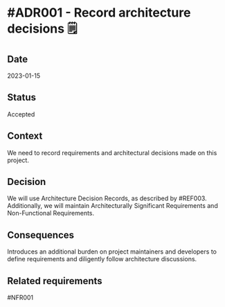 # #ADR001 - Record architecture decisions 🗒️

## Date

2023-01-15

## Status

Accepted

## Context

We need to record requirements and architectural decisions made on this project.

## Decision

We will use Architecture Decision Records, as described by #REF003. Additionally, we will maintain Architecturally Significant Requirements and Non-Functional Requirements.

## Consequences

Introduces an additional burden on project maintainers and developers to define requirements and diligently follow architecture discussions.

<!-- -
## Assumptions
 -->
<!-- -
## Related decisions
-->

## Related requirements

#NFR001 

<!--
## Related principles
-->

<!--
## Notes
-->